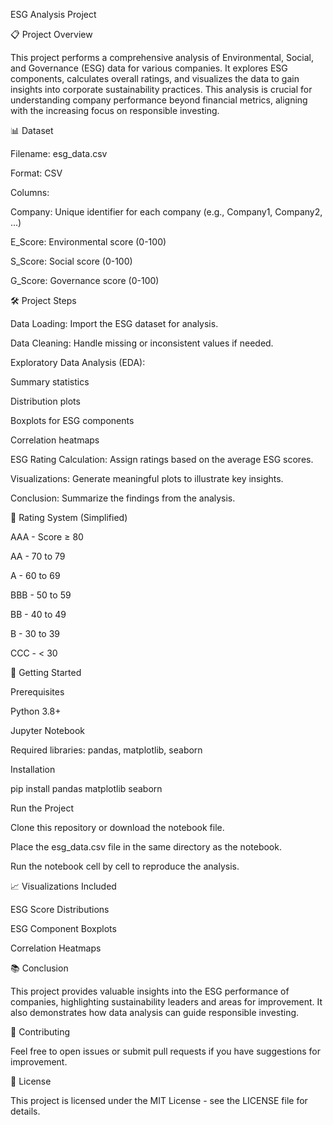 ESG Analysis Project

📋 Project Overview

This project performs a comprehensive analysis of Environmental, Social, and Governance (ESG) data for various companies. It explores ESG components, calculates overall ratings, and visualizes the data to gain insights into corporate sustainability practices. This analysis is crucial for understanding company performance beyond financial metrics, aligning with the increasing focus on responsible investing.

📊 Dataset

Filename: esg_data.csv

Format: CSV

Columns:

Company: Unique identifier for each company (e.g., Company1, Company2, ...)

E_Score: Environmental score (0-100)

S_Score: Social score (0-100)

G_Score: Governance score (0-100)

🛠️ Project Steps

Data Loading: Import the ESG dataset for analysis.

Data Cleaning: Handle missing or inconsistent values if needed.

Exploratory Data Analysis (EDA):

Summary statistics

Distribution plots

Boxplots for ESG components

Correlation heatmaps

ESG Rating Calculation: Assign ratings based on the average ESG scores.

Visualizations: Generate meaningful plots to illustrate key insights.

Conclusion: Summarize the findings from the analysis.

📝 Rating System (Simplified)

AAA - Score ≥ 80

AA - 70 to 79

A - 60 to 69

BBB - 50 to 59

BB - 40 to 49

B - 30 to 39

CCC - < 30

🚀 Getting Started

Prerequisites

Python 3.8+

Jupyter Notebook

Required libraries: pandas, matplotlib, seaborn

Installation

pip install pandas matplotlib seaborn

Run the Project

Clone this repository or download the notebook file.

Place the esg_data.csv file in the same directory as the notebook.

Run the notebook cell by cell to reproduce the analysis.

📈 Visualizations Included

ESG Score Distributions

ESG Component Boxplots

Correlation Heatmaps

📚 Conclusion

This project provides valuable insights into the ESG performance of companies, highlighting sustainability leaders and areas for improvement. It also demonstrates how data analysis can guide responsible investing.

🤝 Contributing

Feel free to open issues or submit pull requests if you have suggestions for improvement.

📄 License

This project is licensed under the MIT License - see the LICENSE file for details.

